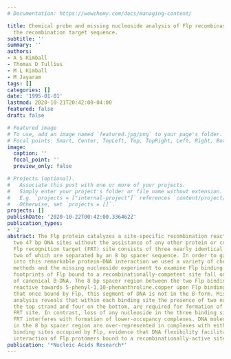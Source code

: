 ```yaml
---
# Documentation: https://wowchemy.com/docs/managing-content/

title: Chemical probe and missing nucleoside analysis of Flp recombinase bound to
  the recombination target sequence.
subtitle: ''
summary: ''
authors:
- A S Kimball
- Thomas D Tullius
- M L Kimball
- M Jayaram
tags: []
categories: []
date: '1995-01-01'
lastmod: 2020-10-21T20:42:00-04:00
featured: false
draft: false

# Featured image
# To use, add an image named `featured.jpg/png` to your page's folder.
# Focal points: Smart, Center, TopLeft, Top, TopRight, Left, Right, BottomLeft, Bottom, BottomRight.
image:
  caption: ''
  focal_point: ''
  preview_only: false

# Projects (optional).
#   Associate this post with one or more of your projects.
#   Simply enter your project's folder or file name without extension.
#   E.g. `projects = ["internal-project"]` references `content/project/deep-learning/index.md`.
#   Otherwise, set `projects = []`.
projects: []
publishDate: '2020-10-22T00:42:00.336462Z'
publication_types:
- '2'
abstract: The Flp protein catalyzes a site-specific recombination reaction between
  two 47 bp DNA sites without the assistance of any other protein or cofactor. The
  Flp recognition target (FRT) site consists of three nearly identical sequences,
  two of which are separated by an 8 bp spacer sequence. In order to gain insight
  into this remarkable protein-DNA interaction we used a variety of chemical probe
  methods and the missing nucleoside experiment to examine Flp binding. Hydroxyl radical
  footprints of Flp bound to a recombinationally-competent site fall on opposite faces
  of canonical B-DNA. The 8 bp spacer region between the two Flp binding sites becomes
  reactive towards 5-phenyl-1,10-phenanthroline.copper upon Flp binding, indicating
  that once bound by Flp, this segment of DNA is not in the B-form. Missing nucleoside
  analysis reveals that within each binding site the presence of two nucleosides on
  the top strand and four on the bottom, are required for formation of a fully-occupied
  FRT site. In contrast, loss of any nucleoside in the three binding sites in the
  FRT interferes with formation of lower-occupancy complexes. DNA molecules with gaps
  in the 8 bp spacer region are over-represented in complexes with either two or three
  binding sites occupied by Flp, evidence that DNA flexibility facilitates the cooperative
  interaction of Flp protomers bound to a recombinationally-active site.
publication: '*Nucleic Acids Research*'
---
```

